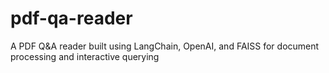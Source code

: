 # pdf-qa-reader
A PDF Q&amp;A reader built using LangChain, OpenAI, and FAISS for document processing and interactive querying
